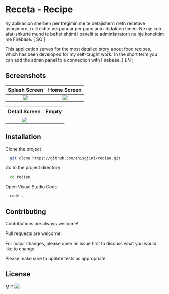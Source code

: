 
# Receta - Recipe

Ky aplikacion sherben per tregimin me te detajishem rreth recetave ushqimore, i cili eshte perpunuar per pune auto-didakten timen.
Ne nje koh afat-shkurtë mund te behet shtimi i panelit te administratorit ne nje konektim me Firebase. [ SQ ]

This application serves for the most detailed story about food recipes, which has been developed for my self-taught work.
In the short term you can add the admin panel to a connection with Firebase. [ EN ]

## Screenshots
Splash Screen            |  Home Screen
:-------------------------:|:-------------------------:
![](https://i.ibb.co/pyxbb1j/photo-2022-04-16-02-21-34.jpg)  |  ![](https://i.ibb.co/TT3vRh1/photo-2022-04-16-02-21-20.jpg)

Detail Screen           |  Empty
:-------------------------:|:-------------------------:
![](https://i.ibb.co/TT3vRh1/photo-2022-04-16-02-21-20.jpg)  |  

## Installation

Clone the project

```bash
  git clone https://github.com/enisgjini/recipe.git
```

Go to the project directory

```bash
  cd recipe
```

Open Visual Studio Code

```bash
  code .
```

## Contributing

Contributions are always welcome!

Pull requests are welcome!

For major changes, please open an issue first to discuss what you would like to change.

Please make sure to update tests as appropriate.

## License

MIT ![](https://img.shields.io/apm/l/atomic-design-ui.svg?)

